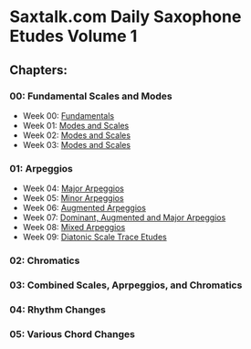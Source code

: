 # Saxtalk.com Daily Saxophone Etudes Volume 1

## Chapters:
### 00: Fundamental Scales and Modes
   * Week 00: [Fundamentals](https://github.com/RexDjere/DailySaxEtudesVol1/tree/main/00_week) 
   * Week 01: [Modes and Scales](https://github.com/RexDjere/DailySaxEtudesVol1/tree/main/01_week)
   * Week 02: [Modes and Scales](https://github.com/RexDjere/DailySaxEtudesVol1/tree/main/02_week)
   * Week 03: [Modes and Scales](https://github.com/RexDjere/DailySaxEtudesVol1/tree/main/03_week)
### 01: Arpeggios
   * Week 04: [Major Arpeggios](https://github.com/RexDjere/DailySaxEtudesVol1/tree/main/04_week)
   * Week 05: [Minor Arpeggios](https://github.com/RexDjere/DailySaxEtudesVol1/tree/main/05_week)
   * Week 06: [Augmented Arpeggios](https://github.com/RexDjere/DailySaxEtudesVol1/tree/main/06_week)
   * Week 07: [Dominant, Augmented and Major Arpeggios](https://github.com/RexDjere/DailySaxEtudesVol1/tree/main/07_week)
   * Week 08: [Mixed Arpeggios](https://github.com/RexDjere/DailySaxEtudesVol1/tree/main/08_week)
   * Week 09: [Diatonic Scale Trace Etudes](https://github.com/RexDjere/DailySaxEtudesVol1/tree/main/09_week)
### 02: Chromatics
### 03: Combined Scales, Aprpeggios, and Chromatics
### 04: Rhythm Changes
### 05: Various Chord Changes

